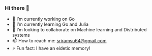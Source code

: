 ### Hi there 👋



- 🔭 I’m currently working on Go 
- 🌱 I’m currently learning Go and Julia 
- 👯 I’m looking to collaborate on Machine learning and Distributed systems
- 📫 How to reach me: sriramsu64@gmail.com
- ⚡ Fun fact: I have an eidetic memory!

